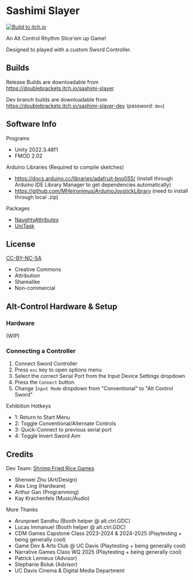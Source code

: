 # Sashimi Slayer
[![Build to itch.io](https://github.com/DoubleBrackets/SashimiSlayer/actions/workflows/main.yml/badge.svg?branch=main)](https://github.com/DoubleBrackets/SashimiSlayer/actions/workflows/main.yml)

An Alt Control Rhythm Slice'em up Game! 

Designed to played with a custom Sword Controller.


## Builds

Release Builds are downloadable from https://doublebrackets.itch.io/sashimi-slayer

Dev branch builds are downloadable from https://doublebrackets.itch.io/sashimi-slayer-dev (password: `dev`)

## Software Info

Programs
- Unity 2022.3.48f1
- FMOD 2.02

Arduino Libraries (Required to compile sketches)
- https://docs.arduino.cc/libraries/adafruit-bno055/ (install through Arduino IDE Library Manager to get dependencies automatically)
- https://github.com/MHeironimus/ArduinoJoystickLibrary (need to install through local .zip)

Packages
- [NaughtyAttributes](https://github.com/dbrizov/NaughtyAttributes)
- [UniTask](https://github.com/Cysharp/UniTask)

## License

[CC-BY-NC-SA](https://creativecommons.org/licenses/by-nc-sa/4.0/)
 - Creative Commons
 - Attribution
 - Sharealike
 - Non-commercial

## Alt-Control Hardware & Setup

### Hardware

(WIP)

### Connecting a Controller

1. Connect Sword Controller
2. Press `esc` key to open options menu
3. Select the correct Serial Port from the Input Device Settings dropdown
4. Press the `Connect` button
5. Change `Input Mode` dropdown from "Conventional" to "Alt Control Sword"

Exhibition Hotkeys
- 1: Return to Start Menu
- 2: Toggle Conventional/Alternate Controls
- 3: Quick-Connect to previous serial port
- 4: Toggle Invert Sword Aim

## Credits

Dev Team: [Shrimp Fried Rice Games](https://linktr.ee/shrimpfriedricegames)
- Shenwei Zhu (Art/Design)
- Alex Ling (Hardware)
- Arthur Gan (Programming)
- Kay Krachenfels (Music/Audio)

More Thanks
- Arunpreet Sandhu (Booth helper @ alt.ctrl.GDC)
- Lucas Immanuel (Booth helper @ alt.ctrl.GDC)
- CDM Games Capstone Class 2023-2024 & 2024-2025 (Playtesting + being generally cool)
- Game Dev & Arts Club @ UC Davis (Playtesting + being generally cool)
- Narrative Games Class WQ 2025 (Playtesting + being generally cool)
- Patrick Lemieux (Advisor)
- Stephanie Boluk (Advisor)
- UC Davis Cinema & Digital Media Department